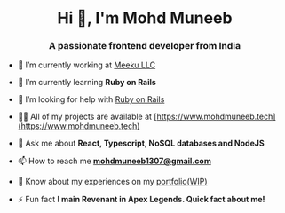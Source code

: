 <h1 align="center">Hi 👋, I'm Mohd Muneeb</h1>
<h3 align="center">A passionate frontend developer from India</h3>

- 🔭 I’m currently working at [Meeku LLC](https://meeku.world)

- 🌱 I’m currently learning **Ruby on Rails**

- 🤝 I’m looking for help with [Ruby on Rails](https://rubyonrails.org/)

- 👨‍💻 All of my projects are available at [https://www.mohdmuneeb.tech](https://www.mohdmuneeb.tech)

- 💬 Ask me about **React, Typescript, NoSQL databases and NodeJS**

- 📫 How to reach me **mohdmuneeb1307@gmail.com**

- 📄 Know about my experiences on my [portfolio(WIP)](https://www.mohdmuneeb.tech)

- ⚡ Fun fact **I main Revenant in Apex Legends. Quick fact about me!**
